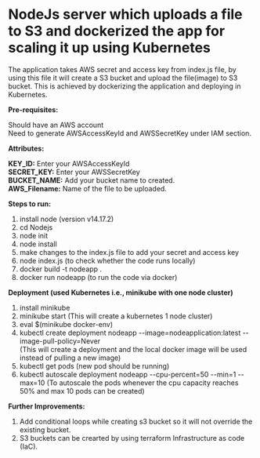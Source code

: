 # NodeJs server which uploads a file to S3 and dockerized the app for scaling it up using Kubernetes

The application takes AWS secret and access key from index.js file, by using this file it will create a S3 bucket and upload the file(image) to S3 bucket. This is achieved by dockerizing the application and deploying in Kubernetes.

**Pre-requisites:**

Should have an AWS account <br />
Need to generate AWSAccessKeyId and AWSSecretKey under IAM section. <br />

**Attributes:**

**KEY_ID:** Enter your AWSAccessKeyId <br /> 
**SECRET_KEY:** Enter your AWSSecretKey <br />
**BUCKET_NAME:** Add your bucket name to created. <br />
**AWS_Filename:** Name of the file to be uploaded. <br />

**Steps to run:**

1) install node (version v14.17.2) <br />
2) cd Nodejs <br />
3) node init <br />
4) node install <br />
5) make changes to the index.js file to add your secret and access key <br />
6) node index.js (to check whether the code runs locally) <br />
7) docker build -t nodeapp .  <br />
8) docker run nodeapp (to run the code via docker) <br />

**Deployment (used Kubernetes i.e., minikube with one node cluster)**

1) install minikube  <br />
2) minikube start (This will create a kubernetes 1 node cluster) <br />
3) eval $(minikube docker-env) <br /> 
4) kubectl create deployment nodeapp --image=nodeapplication:latest --image-pull-policy=Never <br />
   (This will create a deployment and the local docker image will be used instead of pulling a new image) <br />
5) kubectl get pods (new pod should be running) <br />
6) kubectl autoscale deployment nodeapp --cpu-percent=50 --min=1 --max=10 (To autoscale the pods whenever the cpu capacity reaches 50% and max 10 pods can be created) <br />

**Further Improvements:**

1) Add conditional loops while creating s3 bucket so it will not override the existing bucket. <br />
2) S3 buckets can be crearted by using terraform Infrastructure as code (IaC).<br />
